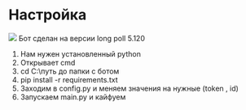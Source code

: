 # Настройка
![](https://sun9-86.userapi.com/impg/k9bts5qI7_k-N2KUQOG2pqE1_Ob0KIN0OhGwrw/3MizcYCYvqo.jpg?size=720x634&quality=95&sign=971e0a2ff4c2ad2172bebbce420e76ee&type=album)
Бот сделан на версии long poll 5.120
1) Нам нужен установленный python
2) Открывает cmd 
3) cd C:\путь до папки с ботом
4) pip install -r requirements.txt
5) Заходим в config.py и меняем значения на нужные (token , id)
6) Запускаем main.py и кайфуем


